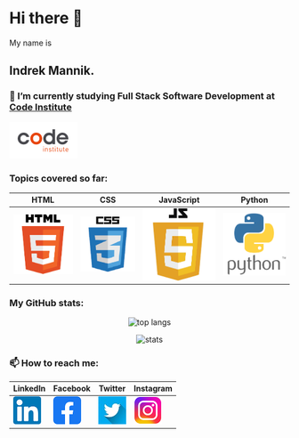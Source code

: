 # Hi there 👋

 My name is <H2>Indrek Mannik.</H2>

### 🌱 I’m currently studying Full Stack Software Development at [Code Institute](https://codeinstitute.net/ie/) 
<p align="left">
  <img width="" height="" src="code-logo.png" alt="Code Institute">
</p>


### Topics covered so far:
| HTML | CSS | JavaScript | Python |
|---|---|---|---|
| ![](/html5.png) | ![](/css3.png) | ![](/JavaScript5.png) | ![](/Python.png)


### My GitHub stats:
<p align="center">
  <img width="" height="" src="https://github-readme-stats.vercel.app/api/top-langs/?username=Inc21&layout=compact" alt="top langs">
</p>


<p align="center">
  <img width="" height="" src="https://github-readme-stats.vercel.app/api?username=Inc21&show_icons=true&theme=transparent"  alt="stats">
</p>



### 📫 How to reach me:
<div align="center"> 

| LinkedIn | Facebook | Twitter | Instagram |
|---|---|---|---|
| [![](/in_logo.png)](https://www.linkedin.com/jobs/collections/recommended/?currentJobId=3362844335/) | [![](/fb_logo.png)](https://www.facebook.com/ind.rek.5) | [![](/twitter_logo.jpeg)](https://twitter.com/intc21) | [![](/instagram_logo.png)](https://www.instagram.com/intc21/) |
</div>


 


<!--
Here are some ideas to get you started:

- 🔭 I’m currently working on ...

- 👯 I’m looking to collaborate on ...
- 🤔 I’m looking for help with ...
- 💬 Ask me about ...
- 📫 How to reach me: ...
- 😄 Pronouns: ...
- ⚡ Fun fact: ...
-->
